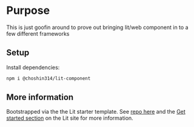 # Purpose
This is just goofin around to prove out bringing lit/web component in to a few different frameworks

## Setup

Install dependencies:

```bash
npm i @choshin314/lit-component
```

## More information

Bootstrapped via the the Lit starter template.  See [repo here](https://github.com/lit/lit-element-starter-js) and the [Get started section](https://lit.dev/docs/getting-started/) on the Lit site for more information.
